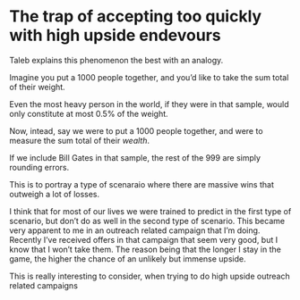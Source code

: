 # The trap of accepting too quickly with high upside endevours


Taleb explains this phenomenon the best with an analogy.

Imagine you put a 1000 people together, and you’d like to take the sum total
of their weight.

Even the most heavy person in the world, if they were in that sample, would
only constitute at most 0.5% of the weight.

Now, intead, say we were to put a 1000 people together, and were to measure
the sum total of their _wealth_.

If we include Bill Gates in that sample, the rest of the 999 are simply
rounding errors.

This is to portray a type of scenaraio where there are massive wins that
outweigh a lot of losses.

I think that for most of our lives we were trained to predict in the first
type of scenario, but don’t do as well in the second type of scenario. This
became very apparent to me in an outreach related campaign that I’m doing.
Recently I’ve received offers in that campaign that seem very good, but I know
that I won’t take them. The reason being that the longer I stay in the game,
the higher the chance of an unlikely but immense upside.

This is really interesting to consider, when trying to do high upside outreach
related campaigns

